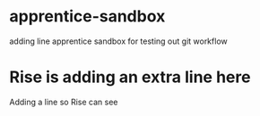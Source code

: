 # apprentice-sandbox
adding line
apprentice sandbox for testing out git workflow


Rise is adding an extra line here
=======
Adding a line so Rise can see

